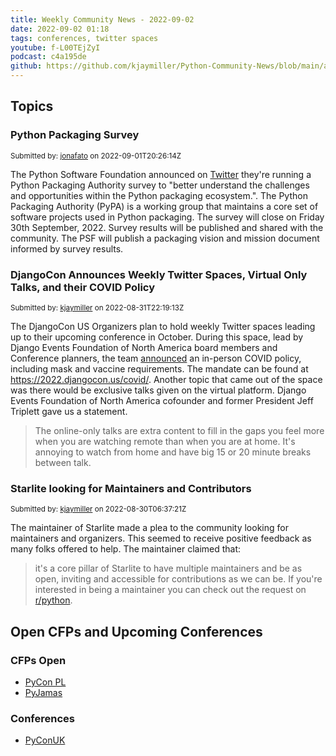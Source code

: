 ```yaml
---
title: Weekly Community News - 2022-09-02
date: 2022-09-02 01:18
tags: conferences, twitter spaces
youtube: f-L00TEjZyI
podcast: c4a195de
github: https://github.com/kjaymiller/Python-Community-News/blob/main/app/content/2022-09-02T01:18:56Z.md
---
```


## Topics

### Python Packaging Survey

<small>Submitted by: [jonafato](https://api.github.com/users/jonafato) on 2022-09-01T20:26:14Z</small>

The Python Software Foundation announced on [Twitter](https://twitter.com/ThePSF/status/1565415698100359169) they're running a Python Packaging Authority survey to "better understand the challenges and opportunities within the Python packaging ecosystem.".
The Python Packaging Authority (PyPA) is a working group that maintains a core set of software projects used in Python packaging.
The survey will close on Friday 30th September, 2022. Survey results will be published and shared with the community.
The PSF will publish a packaging vision and mission document informed by survey results.


### DjangoCon Announces Weekly Twitter Spaces, Virtual Only Talks, and their COVID Policy

<small>Submitted by: [kjaymiller](https://api.github.com/users/kjaymiller) on 2022-08-31T22:19:13Z</small>

The DjangoCon US Organizers plan to hold weekly Twitter spaces leading up to their upcoming conference in October. During this space, lead by Django Events Foundation of North America board members and Conference planners, the team [announced](https://twitter.com/djangocon/status/1565025875904454656) an in-person COVID policy, including mask and vaccine requirements. The mandate can be found at https://2022.djangocon.us/covid/.
Another topic that came out of the space was there would be exclusive talks given on the virtual platform.
Django Events Foundation of North America cofounder and former President Jeff Triplett gave us a statement.
> The online-only talks are extra content to fill in the gaps you feel more when you are watching remote than when you are at home. It's annoying to watch from home and have big 15 or 20 minute breaks between talk.


### Starlite looking for Maintainers and Contributors

<small>Submitted by: [kjaymiller](https://api.github.com/users/kjaymiller) on 2022-08-30T06:37:21Z</small>

The maintainer of Starlite made a plea to the community looking for maintainers and organizers. This seemed to receive positive feedback as many folks offered to help.
The maintainer claimed that:
> it's a core pillar of Starlite to have multiple maintainers and be as open, inviting and accessible for contributions as we can be.
If you're interested in being a maintainer you can check out the request on [r/python](https://www.reddit.com/r/Python/comments/wz07o3/starlite_is_looking_for_contributors_and/
).



## Open CFPs and Upcoming Conferences
### CFPs Open

- [PyCon PL](https://pl.pycon.org/2022/en/agenda/)
- [PyJamas](https://pyjamas.live)

### Conferences

- [PyConUK](https://2022.pyconuk.org/)
